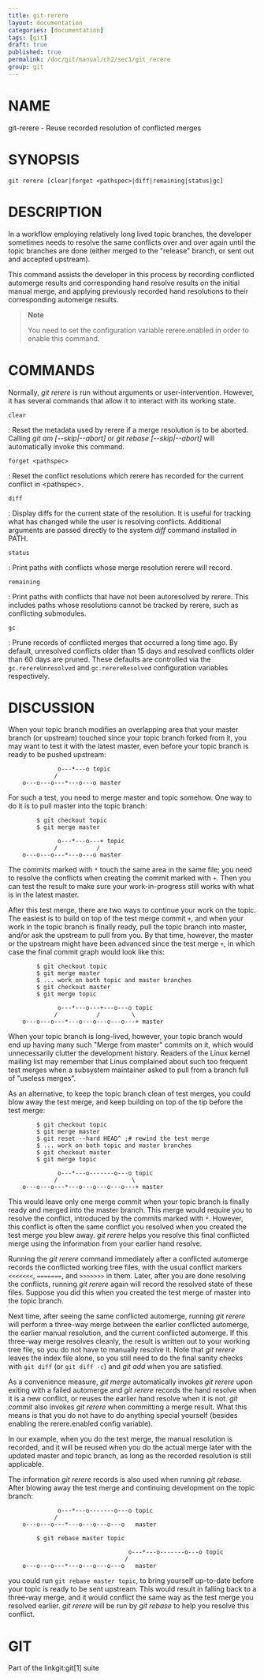 ```yaml
---
title: git-rerere
layout: documentation
categories: [documentation]
tags: [git]
draft: true
published: true
permalink: /doc/git/manual/ch2/sec1/git_rerere
group: git
---
```


NAME
====

git-rerere - Reuse recorded resolution of conflicted merges

SYNOPSIS
========

    git rerere [clear|forget <pathspec>|diff|remaining|status|gc]

DESCRIPTION
===========

In a workflow employing relatively long lived topic branches, the developer sometimes needs to resolve the same conflicts over and over again until the topic branches are done (either merged to the "release" branch, or sent out and accepted upstream).

This command assists the developer in this process by recording conflicted automerge results and corresponding hand resolve results on the initial manual merge, and applying previously recorded hand resolutions to their corresponding automerge results.

> **Note**
>
> You need to set the configuration variable rerere.enabled in order to enable this command.

COMMANDS
========

Normally, *git rerere* is run without arguments or user-intervention. However, it has several commands that allow it to interact with its working state.

`clear`

:   Reset the metadata used by rerere if a merge resolution is to be aborted. Calling *git am \[--skip|--abort\]* or *git rebase \[--skip|--abort\]* will automatically invoke this command.

`forget <pathspec>`

:   Reset the conflict resolutions which rerere has recorded for the current conflict in &lt;pathspec&gt;.

`diff`

:   Display diffs for the current state of the resolution. It is useful for tracking what has changed while the user is resolving conflicts. Additional arguments are passed directly to the system *diff* command installed in PATH.

`status`

:   Print paths with conflicts whose merge resolution rerere will record.

`remaining`

:   Print paths with conflicts that have not been autoresolved by rerere. This includes paths whose resolutions cannot be tracked by rerere, such as conflicting submodules.

`gc`

:   Prune records of conflicted merges that occurred a long time ago. By default, unresolved conflicts older than 15 days and resolved conflicts older than 60 days are pruned. These defaults are controlled via the `gc.rerereUnresolved` and `gc.rerereResolved` configuration variables respectively.

DISCUSSION
==========

When your topic branch modifies an overlapping area that your master branch (or upstream) touched since your topic branch forked from it, you may want to test it with the latest master, even before your topic branch is ready to be pushed upstream:

                  o---*---o topic
                 /
        o---o---o---*---o---o master

For such a test, you need to merge master and topic somehow. One way to do it is to pull master into the topic branch:

            $ git checkout topic
            $ git merge master

                  o---*---o---+ topic
                 /           /
        o---o---o---*---o---o master

The commits marked with `*` touch the same area in the same file; you need to resolve the conflicts when creating the commit marked with `+`. Then you can test the result to make sure your work-in-progress still works with what is in the latest master.

After this test merge, there are two ways to continue your work on the topic. The easiest is to build on top of the test merge commit `+`, and when your work in the topic branch is finally ready, pull the topic branch into master, and/or ask the upstream to pull from you. By that time, however, the master or the upstream might have been advanced since the test merge `+`, in which case the final commit graph would look like this:

            $ git checkout topic
            $ git merge master
            $ ... work on both topic and master branches
            $ git checkout master
            $ git merge topic

                  o---*---o---+---o---o topic
                 /           /         \
        o---o---o---*---o---o---o---o---+ master

When your topic branch is long-lived, however, your topic branch would end up having many such "Merge from master" commits on it, which would unnecessarily clutter the development history. Readers of the Linux kernel mailing list may remember that Linus complained about such too frequent test merges when a subsystem maintainer asked to pull from a branch full of "useless merges".

As an alternative, to keep the topic branch clean of test merges, you could blow away the test merge, and keep building on top of the tip before the test merge:

            $ git checkout topic
            $ git merge master
            $ git reset --hard HEAD^ ;# rewind the test merge
            $ ... work on both topic and master branches
            $ git checkout master
            $ git merge topic

                  o---*---o-------o---o topic
                 /                     \
        o---o---o---*---o---o---o---o---+ master

This would leave only one merge commit when your topic branch is finally ready and merged into the master branch. This merge would require you to resolve the conflict, introduced by the commits marked with `*`. However, this conflict is often the same conflict you resolved when you created the test merge you blew away. *git rerere* helps you resolve this final conflicted merge using the information from your earlier hand resolve.

Running the *git rerere* command immediately after a conflicted automerge records the conflicted working tree files, with the usual conflict markers `<<<<<<<`, `=======`, and `>>>>>>>` in them. Later, after you are done resolving the conflicts, running *git rerere* again will record the resolved state of these files. Suppose you did this when you created the test merge of master into the topic branch.

Next time, after seeing the same conflicted automerge, running *git rerere* will perform a three-way merge between the earlier conflicted automerge, the earlier manual resolution, and the current conflicted automerge. If this three-way merge resolves cleanly, the result is written out to your working tree file, so you do not have to manually resolve it. Note that *git rerere* leaves the index file alone, so you still need to do the final sanity checks with `git diff` (or `git diff -c`) and *git add* when you are satisfied.

As a convenience measure, *git merge* automatically invokes *git rerere* upon exiting with a failed automerge and *git rerere* records the hand resolve when it is a new conflict, or reuses the earlier hand resolve when it is not. *git commit* also invokes *git rerere* when committing a merge result. What this means is that you do not have to do anything special yourself (besides enabling the rerere.enabled config variable).

In our example, when you do the test merge, the manual resolution is recorded, and it will be reused when you do the actual merge later with the updated master and topic branch, as long as the recorded resolution is still applicable.

The information *git rerere* records is also used when running *git rebase*. After blowing away the test merge and continuing development on the topic branch:

                  o---*---o-------o---o topic
                 /
        o---o---o---*---o---o---o---o   master

            $ git rebase master topic

                                      o---*---o-------o---o topic
                                     /
        o---o---o---*---o---o---o---o   master

you could run `git rebase master topic`, to bring yourself up-to-date before your topic is ready to be sent upstream. This would result in falling back to a three-way merge, and it would conflict the same way as the test merge you resolved earlier. *git rerere* will be run by *git rebase* to help you resolve this conflict.

GIT
===

Part of the linkgit:git\[1\] suite
